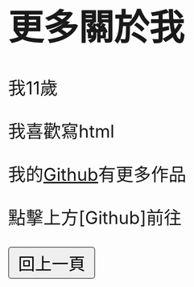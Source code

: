 <!DOCTYPE html>
<html>

<head>
 <meta charset="UTF-8">
 <link rel="icon" href="./圖標.jpg" type="image/jpeg">
 <link rel="stylesheet" href="style.css">
 <style>
  /* 在这里添加你的内置 CSS 样式 */
  body {
   zoom: 250%;
   /* 2.5 倍放大 */
  }

  button {
   background-color: #D6D6D6;
   color: black;
   padding: 10px 20px;
   border: none;
   cursor: pointer;
   border-radius: 100px;
  }

  button:hover {
   background-color: #A2A2A2;
  }
 </style>
</head>
<title>更多關於我的資訊</title>
</head>
<body>
 <h1>更多關於我</h1>
 <p>我11歲</p>
 <p>我喜歡寫html</p>
 <p>我的<a href="http://github.com/108028/-htnl-css.git">Github</a>有更多作品</p>
 <p>點擊上方[Github]前往</p>
<button onclick="goBack()">回上一頁</button>
<script>
 function goBack() {
  window.history.back();
 }
</script>
</body>
</html>
<!---!---
108028/108028 是一個 ✨ 特殊 ✨ 儲存庫，因為它的「README.md」（此檔案）出現在您的 GitHub 個人資料上。
您可以點擊預覽連結以查看您的變更。
-->
